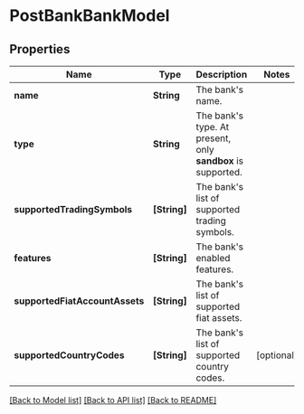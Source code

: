 # PostBankBankModel

## Properties
Name | Type | Description | Notes
------------ | ------------- | ------------- | -------------
**name** | **String** | The bank&#39;s name. | 
**type** | **String** | The bank&#39;s type. At present, only **sandbox** is supported. | 
**supportedTradingSymbols** | **[String]** | The bank&#39;s list of supported trading symbols. | 
**features** | **[String]** | The bank&#39;s enabled features. | 
**supportedFiatAccountAssets** | **[String]** | The bank&#39;s list of supported fiat assets. | 
**supportedCountryCodes** | **[String]** | The bank&#39;s list of supported country codes. | [optional] 

[[Back to Model list]](../README.md#documentation-for-models) [[Back to API list]](../README.md#documentation-for-api-endpoints) [[Back to README]](../README.md)


